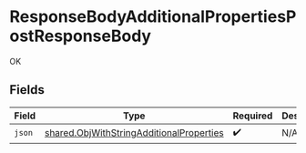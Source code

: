 # ResponseBodyAdditionalPropertiesPostResponseBody

OK


## Fields

| Field                                                                                                       | Type                                                                                                        | Required                                                                                                    | Description                                                                                                 |
| ----------------------------------------------------------------------------------------------------------- | ----------------------------------------------------------------------------------------------------------- | ----------------------------------------------------------------------------------------------------------- | ----------------------------------------------------------------------------------------------------------- |
| `json`                                                                                                      | [shared.ObjWithStringAdditionalProperties](../../../sdk/models/shared/objwithstringadditionalproperties.md) | :heavy_check_mark:                                                                                          | N/A                                                                                                         |